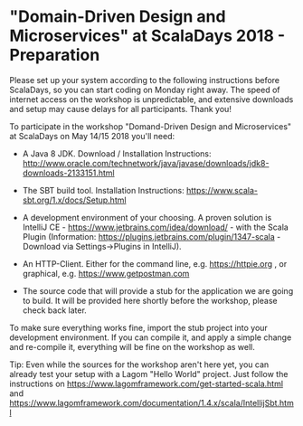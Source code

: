 # "Domain-Driven Design and Microservices" at ScalaDays 2018 - Preparation

Please set up your system according to the following instructions before ScalaDays, so you can start coding on Monday right away. The speed of internet access on the workshop is unpredictable, and extensive downloads and setup may cause delays for all participants. Thank you!


To participate in the workshop "Domand-Driven Design and Microservices" at ScalaDays on May 14/15 2018 you'll need:

* A Java 8 JDK. Download / Installation Instructions: http://www.oracle.com/technetwork/java/javase/downloads/jdk8-downloads-2133151.html

* The SBT build tool. Installation Instructions: https://www.scala-sbt.org/1.x/docs/Setup.html

* A development environment of your choosing. A proven solution is IntelliJ CE - https://www.jetbrains.com/idea/download/ -  with the Scala Plugin (Information: https://plugins.jetbrains.com/plugin/1347-scala - Download via Settings->Plugins in IntelliJ).

* An HTTP-Client. Either for the command line, e.g. https://httpie.org , or graphical, e.g. https://www.getpostman.com

* The source code that will provide a stub for the application we are going to build. It will be provided here shortly before the workshop, please check back later.


To make sure everything works fine, import the stub project into your development environment. If you can compile it, and apply a simple change and re-compile it, everything will be fine on the workshop as well.


Tip: Even while the sources for the workshop aren't here yet, you can already test your setup with a Lagom "Hello World" project. Just follow the instructions on https://www.lagomframework.com/get-started-scala.html and https://www.lagomframework.com/documentation/1.4.x/scala/IntellijSbt.html
